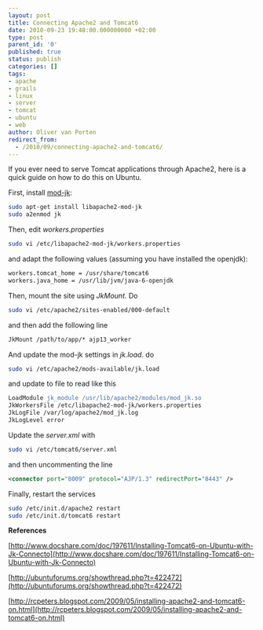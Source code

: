 ```yaml
---
layout: post
title: Connecting Apache2 and Tomcat6
date: 2010-09-23 19:48:00.000000000 +02:00
type: post
parent_id: '0'
published: true
status: publish
categories: []
tags:
- apache
- grails
- linux
- server
- tomcat
- ubuntu
- web
author: Oliver van Porten
redirect_from:
  - /2010/09/connecting-apache2-and-tomcat6/
---
```

If you ever need to serve Tomcat applications through Apache2, here is a quick guide on how to do this on Ubuntu.

First, install [mod-jk](http://tomcat.apache.org/connectors-doc/):

``` bash
sudo apt-get install libapache2-mod-jk
sudo a2enmod jk
```

Then, edit _workers.properties_

``` bash
sudo vi /etc/libapache2-mod-jk/workers.properties
``` 

and adapt the following values (assuming you have installed the openjdk):

``` apache
workers.tomcat_home = /usr/share/tomcat6
workers.java_home = /usr/lib/jvm/java-6-openjdk
```

Then, mount the site using _JkMount_. Do

``` bash
sudo vi /etc/apache2/sites-enabled/000-default
```

and then add the following line

``` apache
JkMount /path/to/app/* ajp13_worker
``` 

And update the mod-jk settings in _jk.load_. do

``` bash
sudo vi /etc/apache2/mods-available/jk.load
```

and update to file to read like this

``` apache
LoadModule jk_module /usr/lib/apache2/modules/mod_jk.so
JkWorkersFile /etc/libapache2-mod-jk/workers.properties
JkLogFile /var/log/apache2/mod_jk.log
JkLogLevel error
```

Update the _server.xml_ with

``` bash
sudo vi /etc/tomcat6/server.xml
```

and then uncommenting the line

``` xml
<connector port="8009" protocol="AJP/1.3" redirectPort="8443" />
```

Finally, restart the services

``` bash
sudo /etc/init.d/apache2 restart
sudo /etc/init.d/tomcat6 restart
```

**References**

[http://www.docshare.com/doc/197611/Installing-Tomcat6-on-Ubuntu-with-Jk-Connecto](http://www.docshare.com/doc/197611/Installing-Tomcat6-on-Ubuntu-with-Jk-Connecto)

[http://ubuntuforums.org/showthread.php?t=422472](http://ubuntuforums.org/showthread.php?t=422472)

[http://rcpeters.blogspot.com/2009/05/installing-apache2-and-tomcat6-on.html](http://rcpeters.blogspot.com/2009/05/installing-apache2-and-tomcat6-on.html)